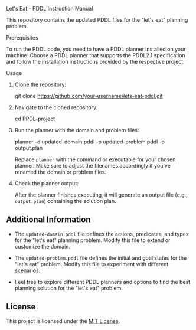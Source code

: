 
 Let's Eat - PDDL Instruction Manual

This repository contains the updated PDDL files for the "let's eat" planning problem.

 Prerequisites

To run the PDDL code, you need to have a PDDL planner installed on your machine. Choose a PDDL planner that supports the PDDL2.1 specification and follow the installation instructions provided by the respective project.

 Usage

1. Clone the repository:


   git clone https://github.com/your-username/lets-eat-pddl.git


2. Navigate to the cloned repository:


   cd PPDL-project


3. Run the planner with the domain and problem files:


   planner -d updated-domain.pddl -p updated-problem.pddl -o output.plan


   Replace `planner` with the command or executable for your chosen planner. Make sure to adjust the filenames accordingly if you've renamed the domain or problem files.

4. Check the planner output:

   After the planner finishes executing, it will generate an output file (e.g., `output.plan`) containing the solution plan.

## Additional Information

- The `updated-domain.pddl` file defines the actions, predicates, and types for the "let's eat" planning problem. Modify this file to extend or customize the domain.

- The `updated-problem.pddl` file defines the initial and goal states for the "let's eat" problem. Modify this file to experiment with different scenarios.

- Feel free to explore different PDDL planners and options to find the best planning solution for the "let's eat" problem.

## License

This project is licensed under the [MIT License](LICENSE).

